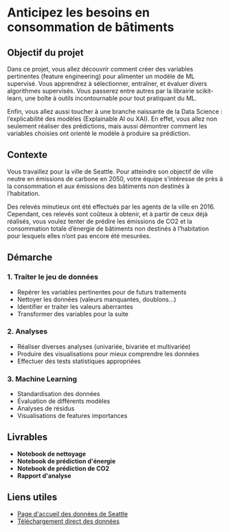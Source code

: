 # Anticipez les besoins en consommation de bâtiments

## Objectif du projet

Dans ce projet, vous allez découvrir comment créer des variables pertinentes (feature engineering) pour alimenter un modèle de ML supervisé. 
Vous apprendrez à sélectionner, entraîner, et évaluer  divers algorithmes supervisés. Vous passerez entre autres par la librairie scikit-learn, une boîte à outils incontournable pour tout pratiquant du ML. 

Enfin, vous allez aussi toucher à une branche naissante de la Data Science : l’explicabilité des modèles (Explainable AI ou XAI). 
En effet, vous allez non seulement réaliser des prédictions, mais aussi démontrer comment les variables choisies ont orienté le modèle à produire sa prédiction.

## Contexte
Vous travaillez pour la ville de Seattle. Pour atteindre son objectif de ville neutre en émissions de carbone en 2050, votre équipe s’intéresse de près à la consommation et aux émissions des bâtiments 
non destinés à l’habitation.

Des relevés minutieux ont été effectués par les agents de la ville en 2016. 
Cependant, ces relevés sont coûteux à obtenir, et à partir de ceux déjà réalisés, vous voulez tenter de prédire les émissions de CO2 et la consommation totale d’énergie de bâtiments 
non destinés à l’habitation pour lesquels elles n’ont pas encore été mesurées.


## Démarche

### 1. Traiter le jeu de données
   - Repérer les variables pertinentes pour de futurs traitements
   - Nettoyer les données (valeurs manquantes, doublons...)
   - Identifier er traiter les valeurs aberrantes
   - Transformer des variables pour la suite

### 2. Analyses
  - Réaliser diverses analyses (univariée, bivariée et multivariée)
  - Produire des visualisations pour mieux comprendre les données
  - Effectuer des tests statistiques appropriées

### 3. Machine Learning
  - Standardisation des données
  - Évaluation de différents modèles
  - Analyses de résidus
  - Visualisations de features importances

## Livrables
- **Notebook de nettoyage**
- **Notebook de prédiction d'énergie**
- **Notebook de prédiction de CO2**
- **Rapport d'analyse**

## Liens utiles

- [Page d'accueil des données de Seattle](https://data.seattle.gov/)
- [Téléchargement direct des données](https://s3.eu-west-1.amazonaws.com/course.oc-static.com/projects/Data_Scientist_P4/2016_Building_Energy_Benchmarking.csv)
